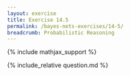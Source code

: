 ```yaml
---
layout: exercise
title: Exercise 14.5
permalink: /bayes-nets-exercises/14-5/
breadcrumb: Probabilistic Reasoning
---
```


{% include mathjax_support %}

<div><i class="arrow-up" data-chapter="bayes-nets-exercises" data-exercise="ex_5" data-rating="0"></i></div>
{% include_relative question.md %}
